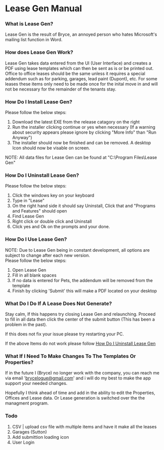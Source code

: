 # Lease Gen Manual
### What is Lease Gen?  
Lease Gen is the result of Bryce, an annoyed person who hates Microsoft's mailing list function in Word.    

### How does Lease Gen Work?  
Lease Gen takes data entered from the UI (User Interface) and creates a PDF using lease templates which can then be sent as is or be printed out. Office to office leases should be the same unless it requires a special addendum such as for parking, garages, lead paint (Dupont), etc. For some leases these items only need to be made once for the inital move in and will not be necessary for the remainder of the tenants stay.

### How Do I Install Lease Gen?
Please follow the below steps:
1. Download the latest EXE from the release catagory on the right
2. Run the installer clicking continue or yes when necessary (If a warning about security appears please ignore by clicking "More Info" than "Run Anyway")
3. The installer should now be finished and can be removed. A desktop Icon should now be visable on screen.

NOTE: All data files for Lease Gen can be found at "C:\Program Files\Lease Gen"

### How Do I Uninstall Lease Gen?
Please follow the below steps:  
1. Click the windows key on your keyboard
2. Type in "Lease"
3. On the right hand side it should say Uninstall, Click that and "Programs and Features" should open
4. Find Lease Gen
5. Right click or double click and Uninstall
6. Click yes and Ok on the prompts and your done.

### How Do I Use Lease Gen?
NOTE: Due to Lease Gen being in constant development, all options are subject to change after each new version.   
Please follow the below steps:  
1. Open Lease Gen
2. Fill in all blank spaces
3. If no data is entered for Pets, the addendum will be removed from the template
4. Finish by clicking 'Submit' this will make a PDF located on your desktop

### What Do I Do If A Lease Does Not Generate?
Stay calm, If this happens try closing Lease Gen and relaunching. Proceed to fill in all data then click the center of the submit button (This has been a problem in the past).

If this does not fix your issue please try restarting your PC.

If the above Items do not work please follow [How Do I Uninstall Lease Gen](#how-do-i-uninstall-lease-gen)

### What If I Need To Make Changes To The Templates Or Properties?
If in the future I (Bryce) no longer work with the company, you can reach me via email 'brycelogue@gmail.com' and i will do my best to make the app support your needed changes.  

Hopefully I think ahead of time and add in the ability to edit the Properties, Offices and Lease data. Or Lease generation is switched over the the managment program.

### Todo
1. CSV | upload csv file with multiple items and have it make all the leases
2. Garages (Sutton)
3. Add submittion loading icon
4. User Login
